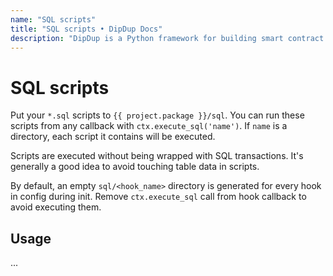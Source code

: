 ```yaml
---
name: "SQL scripts"
title: "SQL scripts • DipDup Docs"
description: "DipDup is a Python framework for building smart contract indexers. It helps developers focus on business logic instead of writing a boilerplate to store and serve data."
---
```


# SQL scripts

Put your `*.sql` scripts to `{{ project.package }}/sql`. You can run these scripts from any callback with `ctx.execute_sql('name')`. If `name` is a directory, each script it contains will be executed.

Scripts are executed without being wrapped with SQL transactions. It's generally a good idea to avoid touching table data in scripts.

By default, an empty `sql/<hook_name>` directory is generated for every hook in config during init. Remove `ctx.execute_sql` call from hook callback to avoid executing them.

## Usage

...